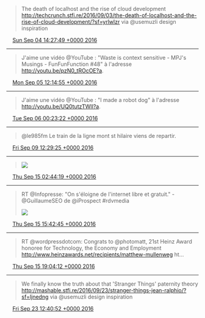 > The death of localhost and the rise of cloud development http://techcrunch.stfi.re/2016/09/03/the-death-of-localhost-and-the-rise-of-cloud-development/?sf=yrlwlzr via @usemuzli design inspiration

<img src="/media/tweet.ico" width="12" /> [Sun Sep 04 14:27:49 +0000 2016](https://twitter.com/eduplessis/status/772441040594857984)

----

> J'aime une vidéo @YouTube : "Waste is context sensitive - MPJ's Musings - FunFunFunction #48" à l'adresse http://youtu.be/pzN0_tROcOE?a.

<img src="/media/tweet.ico" width="12" /> [Mon Sep 05 12:14:55 +0000 2016](https://twitter.com/eduplessis/status/772769982371532801)

----

> J'aime une vidéo @YouTube : "I made a robot dog" à l'adresse http://youtu.be/UQ0tutzTWlI?a.

<img src="/media/tweet.ico" width="12" /> [Tue Sep 06 00:23:22 +0000 2016](https://twitter.com/eduplessis/status/772953300656386048)

----

> @le985fm Le train de la ligne mont st hilaire viens de repartir.

<img src="/media/tweet.ico" width="12" /> [Fri Sep 09 12:29:25 +0000 2016](https://twitter.com/eduplessis/status/774223182995816449)

----

> ![](/media/776250263162224641-CsXLf5qWcAASh79.jpg)

<img src="/media/tweet.ico" width="12" /> [Thu Sep 15 02:44:19 +0000 2016](https://twitter.com/eduplessis/status/776250263162224641)

----

> RT @Infopresse: "On s'éloigne de l'internet libre et gratuit." - @GuillaumeSEO de @iProspect  #rdvmedia
>
> ![](/media/776446161968242689-CsZ6OUUUMAAljor.jpg)

<img src="/media/tweet.ico" width="12" /> [Thu Sep 15 15:42:45 +0000 2016](https://twitter.com/eduplessis/status/776446161968242689)

----

> RT @wordpressdotcom: Congrats to @photomatt, 21st Heinz Award honoree for Technology, the Economy and Employment http://www.heinzawards.net/recipients/matthew-mullenweg ht…

<img src="/media/tweet.ico" width="12" /> [Thu Sep 15 19:04:12 +0000 2016](https://twitter.com/eduplessis/status/776496859401650177)

----

> We finally know the truth about that 'Stranger Things' paternity theory http://mashable.stfi.re/2016/09/23/stranger-things-jean-ralphio/?sf=ljnedng via @usemuzli design inspiration

<img src="/media/tweet.ico" width="12" /> [Fri Sep 23 12:40:52 +0000 2016](https://twitter.com/eduplessis/status/779299493942525952)